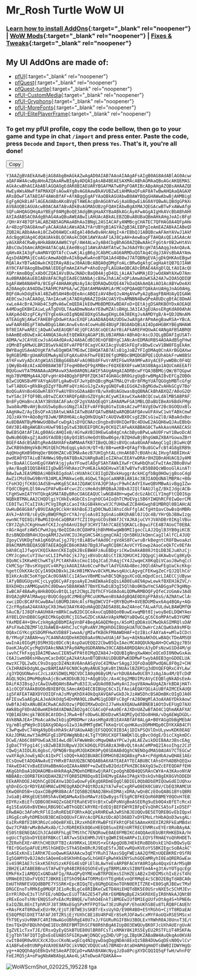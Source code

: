 # Mr_Rosh Turtle WoW UI

### [Learn how to install AddOns](https://turtle-wow.fandom.com/wiki/Addons#How_to_Install_Addons){:target="_blank" rel="noopener"} | [WoW Mods](https://turtle-wow.fandom.com/wiki/Client_Mods){:target="_blank" rel="noopener"} | [Fixes & Tweaks](https://turtle-wow.fandom.com/wiki/Client_Fixes_and_Tweaks){:target="_blank" rel="noopener"}

## My UI AddOns are made of:
* [pfUI](https://shagu.org/pfUI){:target="_blank" rel="noopener"}
* [pfQuest](http://shagu.org/pfQuest){:target="_blank" rel="noopener"}
* [pfQuest-turtle](http://shagu.org/pfQuest-turtle){:target="_blank" rel="noopener"}
* [pfUI-CustomMedia](https://github.com/mrrosh/pfUI-CustomMedia){:target="_blank" rel="noopener"}
* [pfUI-Gryphons](https://github.com/mrrosh/pfUI-Gryphons){:target="_blank" rel="noopener"}
* [pfUI-MoreFonts](https://github.com/mrrosh/pfUI-MoreFonts){:target="_blank" rel="noopener"}
* [pfUI-ElitePlayerFrame](https://github.com/mrrosh/pfUI-ElitePlayerFrame){:target="_blank" rel="noopener"}

### To get my pfUI profile, copy the code bellow, then go to your game and type in chat `/import` and press enter. Paste the code, press `Decode` and `Import`, then press `Yes`. That's it, you're all done!




  <div class="code-container">
        <button class="copy-btn">Copy</button>
        <pre><code id="codeBlock">Y3AAZgBVAEkAXwBjAG8AbgBmAGkAZwAgAD0AIAB7AAoAIAAgAFsAIgB0AG8AdABlAG0AcwAiAF0ACwENAQ8BEAERASIA
aQAFAW4AcwBpAHoAZQAaARwBIgAyADQAIgAsAB4BEAESAXMAcABhAGMAaQBuAGcAKQEMASIAMAAuAR4BfQAvATEBIgBk
AGkAcwBhAGIAbABlAGQAOgEdAR8BIAEUARYBGAFMATwBPgFOARIBcABpAHgAZQBsAHAAZQByAGYAZQBjAHQAUwE9AUEB
HwEyAWsANwFfAFMAXQFsAGwAYgBvAG8AawBkAVUBZwEiAHMAaQFuAF8ATwBwAHQAaQAGAXMAIAAtACAAUwBvAHUAbgBL
ARsBOwFlATABIAF4AWoBfAF+AYABggEgAFYAaQBkAGUAbwB0AWYBQgGHAWwAbwBjAHMBigEgAFQBnAEgAZ8BFQGbAY0B
EgFgAQkBiAFlAGEAdABoAKoBVgETAWEAcgBnAGUAYwGjAaUBqwEiAG0AYQBwALQBdgGPAXoBVAByAGEANwFeAcMBQgHF
AV8AUQB1AGUAcwB0ACAATABvADkBvAGMAbUBzgFQAHIAbwBgAXMAJQEGAcwBTwFxAWwAfgHCAdkBdQHNAXkBXwBUAGEA
SQFuAHQAGQHqAaYBEgF0AMgBoQE3AdgBKgHaAXYBaABkAGcAyAFwAGgAIgHkAVcBbABhAHkAywH1Ab4BsgFpAHIAZAA0
AXIAdAB5AC0AdgBhAG4AaQBuAWEABwIiAHUAcABkALEBZQBuABUBaQBmAHkAHgJoAIcBFgFyAGIAtwEeAs4BSABbAekB
/QHrAY4B7QFSALABZAB5AGMAaABhAaIBNgL2ASIACAFyANMBcgCHATEC7QFHAG8A4QFpAHAAIAAZAmQAIADQAdIBuwFC
Ar4BzgFDAG8AnwFyACAAUAAiAWsADAJYArUBYgB1AGYAZgB3ALEBPgIeAmEAZABkAIABeQFuAGMCiwE3AhIBwAFwAHIA
ZQB2ALABbAAeAi8CZwD0AWQCxAEgAl4BdwBvAHcAHgI+ArEBbQJ1ABQBcwAFAmYAVwJ1AkMC3AFvAHAAIAIgAEQAaQDw
AdcBggKUAg4CdQAUAkkBLQCHAokCDQK1AWYAoAF1AJ8CpAH+AewBagFTAHQAsQEiASAAcACXAiACgQFUAKICdABJAR4C
yAGXAR4CRwByAHkABAKAAW0CYgF/AW4ALwJyAB4CbgBhAG0AZQBwAAkCFgGtAr0B2wHtAVAAugFpAJIBbgBKAmoBRwB1
ABsCUwI6AmcARQH4ATACqALEAe0BsgI1AWsAhAHTAtwC3wJ6AdYBcgH7ASAAqgJeAnQAvAJJAdYCrwI4AmoBRQB8AnIA
qAHvAkIA3gFuAmMAYQDTAfcCuwKjAigB6gJCAbMCuAG6ARMDuQGTAq4CdgJ3AVsBbAAYAmwA0QEeAtwCFwFjAGwAYQKK
AgsDdADMAjECoAGcAmwAbQBvAIkBgwKwAnoBTQA1Ad4B8wJ7ATQBNgEVAjgDkQHKAoEBgwFJAPIBXgFmADUBEAMyAyAB
RQAlAxYBTwADAwkCKQIRAyABiwJ0AAUBcABQA0gDMgFoALcBRwOgAtgCagHaAtQB7QJIAWUAIAA1A9MBdAIZA0MC3gFu
AY0CFAF8AogBbwDNAlEDEgFmAmIAYwP+AhoDzgFLAGUAeQBCADcBRAE4AXgDlQLtAUIAcQFrAIIDvgGwAWcDegJnAPwB
XQPrAmoBQgCxAb0CZQAIAVsBUwJNADcBaQB4AjgD4QLjAiAA7wHMAjEDjwOdAWYAXwD7AmsA4gLzAjgDxwFuAlwDaQNZ
Au0BRAB6AuEBIABVAFACRgDIAdECOANbAjcBXwJhAiACnQPiAmwAUwKSA24A7wIOA5QDIQMHAQkBaAAYA9cCdgFuAnAC
bgAFAW0ANAHPA/8CEgF4AHAAKgNzAyIAcQDRAQwDUQE4A7kDaQAkAmQAiAO1AcABYwDeAXQAdwCwAUECpAMgAV0B2AMa
A20AmgOcA94DDwIRAhMCPAP6A/wCZQAtAHMAHAMiArMCnQPQAmQDTQAkAnUAHgJnAG0AHgJlAHEA1QMTAq8D0ANCAXgC
BQFdAukDdgEkAl4BZwB5AH4BoQEeAncABQIzAV4BeQJvAHgAVwPyA2gBagFBAHUAyQIGAWgAhgEDBKwDjgJxAy0DOANQ
AE0CswJsACAAOgL7AnIAcwKjA7ADXgN6AZIDdACUA5YDxAMNBN4BwQPeA0UDcgBtAC8DmAF/AmcCZgBtAm8CBgFmAkkE
xwLeA4cBrAJHAb4C3gMvA6wCmQEDA1kE0wMbBDMDXwBDAFoD+QEtAjgDSARKBOYDxAOEAQUBegIeAhYDFQO3ARcDewT1
A4MDagEKBHIAiwLyATgDVQLTAaADmwNoAxYE8wMZAlsBHgL3A3IA3gEUAosERgKdA00AhAGiAnwCKwRFBMQB7ANlACQC
kAKpAd4DzgFCAyYEYgEeAkoDIgNQAE8DXgG5AwgEHgL0A38EKgJvAAMDYgB/A+QDJQNnAM4DwAGLA20CZgBrAAoDDwS8
ATEAGgNjAKwCFAHEBFgDdwHtAacEXQFiAaADAAQ4AzUDGwJwAXgArAPmAegBawRSA+YBcAJ3AN4C3gPVA3ABtwI3AfMB
wwFAAR4BEgFTA0wBDgG1AWcAnwEvAn4CowHuBE4BUgPJBG8AbQBiAI4DpAHGBKYBEgNHAWUENQTFBDcCAAViAHACIgQE
Bf8EIAFwARECjAQwACwAEAUQBf4EjQFCAS8CoQECAoYBiAFkAREFHQUwAC4ANgAFBSABRQOYAYYBzwMUBfYEjgHsA1wC
bAAmBEoBUwExAC4ANQA3AukEtQEWAXgAGAP1BLUBJARNArABhAQrAscDJQLgBDAFIgUSATcBmAJ0AF8AdwCXAbIBUwE0
ADMA/wJCAYUEcwJsAG4AdQAvA24AbACdBI0EnQFBBYgC1ANcAnEDMAURBS4AOAAdBSgFHwE1BXYBSQGSAu0EFQUgAT8C
zQMnBTgAMwULBRIBSwVkAE0FvAFPBf8CagVCAXIAcgVuBSkFEgFxBbwEcwV1BW8FEgEkAmIEFQRoBTsFTAWzAXsFUAU0
BWYBagUSAeADVgKfAfwEOgWOATMEdwCIBHQATAB7AlsB1gJoBZYFIgDMAq0CnAXrBGQAXwAlAScBMAUhBUMCzAI5AIIF
9gRGBSMBrgUmARUEMwAyAEUFqAXuAhkFhwFEBI0EfgUMBbcBMQDGBPQEiQUhAbkFrwW8BS0BpgHGBRIBYgJ5AN8E4QQq
AY4FxwVyADcAtgW1ASIBBgG6BbAFvAG9Bb8FFwVrAMIFGwVRA9MFwAVyACEFywWDBc0F4QXPBU4FvgXSBUMCBQEsAuIF
jQWyBb4BzAIxAD0B8AW3BfIFegH0BeQF9gXMBecF6QXEBX0FswW3AS0BAga1AQUCmAEEAfkELwKABMwFiwVjA+QBQgHg
BQUGuwVTATMANAAuADMAvwX5Am0ARQNiAWIF5AUgAHgAIADRBcwFYQA3BBMGjQW/BTQGpwOLBEQF9wX+BcgFvgURBnYB
Hgb7BVMBMgA4AJQFvgHrA94BQgbFBP0FZQK3AT4GHAGcBR0GzgUgBrwBMgAIBvEFCgZOBOoFSAPsBcwCJQY/BkIBNwbj
BIwCUQNSBvMFVAYqAU8FLgAwBvEFJwYpBhQBcgMqATMALQYvBr8FMgYUATQGOgbMBTcGfgG7A1UGRgZNBnIAMwVgBnAF
lwFlABUG+gRkBkgDZgYfBuMFaQYzAGsGJgZxAygGNQFwBiEGdAZsBgMGdwZvAHkGCgV7BoYGOAZ+BioBVwZpBQ4GcgBF
BoQGuAVnBo4GOwHlBXYFwAUYBVoGDAaABnYB/wXeBUAGUwasBqQBNACkBhABXQZ/A0oG2QVMBiAApwWHAdwCZgC6A9IB
twYSAcIFfQF9BLoBtwZCAXYARQFpABsGZQYgAcACywKIAswCXwA4BCQCswLdAlMBSABPAFIASQBaAE8ATgBUAEEATAC0
Bn8FyQHaBncA3AY3BV8ACAFaAcQF2gVXAbQEqQYiAHAAMwFGA1MBLQDaBUIBeAV6BdkFMgCIBfEF2QZwAfEGtwHdBoAF
3wa0AuMBvAHjBuUG5wbpBusGNgZlAIEFvAFFBq8GtwIUAsACzwPfAVgEOwY2Bc8GOQUxBlwBWgPdBo4CyAE4ARUELgA3
AAgHAwZ/AyIBsQFxA18AtwLWAkIATwBUAFQATwBNAEwARQBGAFQAvwUFAVwC1wVfABkCmwN6BvEFdAA4BWgA0wKVA88D
JQJzAkYH+AQoBgYBJwW/BR8H6ALcAgQHkQUqATcAUQVwBX0CsgEZBCsGiwZlB/ABaAdxBosBZAVmBRIFIAW/BU8HdAC3
Au8DBANTByMHWwUdB8wFcwDgA1sDYQCNAzcDngbxBV0HIQeFBc4DUwE2AGQH6wQJAuEBbQccBiAB8ASIAoIHGQWSB/cB
OAV3B14BgAWGBXsHUwF9B1gGtwE3BUEEFQRCAy0CKQZlAFwAXABBAG8CTwAkAasHAAECAS0AQwBYBwoERAFhAKsHqQWx
BwEBSQAtAFIALgB0AGcAHQIeB/4GYwAVBI0HEwGaB4gCnAcbByoBPwLwAU0FrwY1BwoDcAbBBjsBMQChBwMGdQdRB8cH
QwNuB6QBxgZjAa8GYAdDBjQAyQd1B5sHeQdtBbwB6ge/BZQHdwBjBhgGWAZXBAYGowaZBrUBBAIaB4YFMAXaB/kHzAeE
BGEF4AdcBSABtgReAdAHXAFeAWMAmAfKB7IBeQLOBzsBVQcoAa8GmAFmAmgC1gIjB1wHcQNeB88DnQeKB68GyATTARYG
ZwCRB9kBHgVkBcMGtQEhCMoEqgLyAdcH/QT+B/8B+weKB+QFAgfYBu8GCwfcBt4G8gERB9gFOwEUB+YG6AbqBuwGHgfM
AqQHogKmB98HqQerB60HZACvB3MAvAezB7UHIghtALcHnAK6B7cBUAhcALIHvgfAB8IHxAfMBSsI+QQtCEkFzwKiBjsB
pwdEA0YDTAiuB7AHWwi9By0ATQBxA2UARgBaB1oIZAhaCEEAYwDRAr8HZQBnAHUACQJyAMEHdAAkB40B7AVJBCcH0QZr
B+cBaAAlCGoHEgGYAWYAjgjyAxYFowdlADgFSAhTAWkIXwFrCKwHbQhaCFwItAe2B0oBVwhcALsHbwizB14IwwdcB8YH
yAe/BagBIQQSB48IIgDwB5YHhAezCPoHEAikAQEHvwXlB7wBYwfvB58B8QcWBooGlAinATsCXgEeBgwIBghyAAgIXQGE
BAwIwAJEASMBDAiHB8kBIgdoAlcHVAhkCC8IIgDZBxkHuggrAckHCgfbBg0HOwjgBsoC4gbkBkEIFwdECGEIWAdkCE0H
AwZiCMsEOwG9BnYBJAMLA3MAkwieBL4GQwLTAgoCaANRBiAB1Ac3B3IAOQdNAlMBPAc+B0AHvwUVCPUHaAb2CDEIUgXw
CFoH3QjfCK8G3AdSB+wHKgESCA4JZQAWCGYAJQP3AycF9whCAdYIXweQBVMBwAivBggIZwcCCNEIOAjlCAcJ5wg9COoI
FQdCCBgHLQl9AvwIPAFwBx4FcwcZCcsHeAdsBRQBaAJ8Bx8JIQlfAAUJlgZ/BkIJdgcACB4IzwMuCbMBIAjwCK4D8ggq
CFgHSwmIATYHTQkqASMATAByBRoCOAGEAQUClwNGB48H+wgwCdcGzAbCCLYImgFtCQ0I6gdSCZ8HHAeSBiEIPQkxAGQF
NQBkBTMALAA2CHQDlgiYCHkEvAGbCEsInghOCG4IoQhTCMoEVgi5B6YIWQhRCF0IwQerCMUHOgOuCEUIgwmlB5oISgid
CE0ITwiTCaIIVAiPCVgIRgKiCaoIYAiGB4kHcwVJCfUHUwEZCB4HGwghB1MBRQl0B1AHcADeB3EEvAHiB7cJUAlECVMH
UwHuB68G8AfyB9UIAAg9CckHrAkhBoEJIgD0CNwDJAhsCdkFfglACfgHtQavCbwBsQnMBRoJUglTAR4JrwajBHcAOgLT
AVkJ+AhYB/sEyQkyBWQFMgDrCYAJrgloAs8I3gGnAioBKQhABl0J1Qc4B/YHrQbJB8wIzggKCDAFyQfAAc8C6Qk0AD8J
ewnNCfQI8QiFBwMGIQn6CaQBRAYfCZII0gnGCOsEWAfJCYAJKAjuCVYJVAhDBr0IKglVBucHGgggB9cIywm8AYwH2ggs
CBYJZghJCKgHnwmfCKIJcgh6AnUI8gF3CHYITAh7CAEE5QKACLcBgwiFCE4B7AUoCT0EBAIdAtkBQQm+AdII+QLNBuUJ
rAGrAqoFzAW5CPwHJgq/BeQIDAc0CQ8HPAjhBhMH6wgWB0MIIgocCLAJ2QglB3YB0giKCBIB0gg0AW8C+wEACh4KeQVh
BzsBNQDdBR4HJQoqARMJ2wVHCIUJKgGHCS4KigmgCHAIjQn5BKUJkQmnCagIlAlfCL4JUQfdCbwB3wl7BjMIzwM0AHUK
ZgoyCVUKDgfmA1gK6QhaCjgJ7QjtBiABSwfAAd0CrgVdAS8FCwruBrkBegntCR8FBwoaAzQBZwPzBMwEVAryBpcISgcq
B9ACMAMVBEQASQBTAEEAQgBCB6oK0Ab7Bg8JFwgRCQ8KCAoVCYYEowp2AaoCeQkTCv0EfAnUCc0JRgiXCJwJhgmeCccH
bAh8CqIJfwpVCKQIkAmnCKEIqQk2BsEBWAFzAuEBDgriCKwImAkAB80JtQiDB3EJuAhzCjsBkAoNCN0H3waMBL0JxAnC
CMYJcgmvCuYIVwroCLIIPwhbCjkJ7gjxBVoDcADiCtIBJQHUCHIJQQpgCj4KAwbvCg8KyQcJChYJ5QoxALUF5AcfCvQJ
8QoNCsIKKwHEChwKTglPCtAKhAksCmoI1QqJCaEJhAqjCY4J2wqmCX0KqQiVCaoJ8whqCckJmwoVClQI0AkXCqgKZAWp
CkMCSgr7BvsKVgqVCv4KPgikAUAIXAo6CcwF0wYlAdYGXAb4BecJ0QldAhwFEgUaCkcKkgrcBmQAogI2CfoDiAgUAygH
hgetCOkKXAcQCyIA9QkDBxkL2AcHB1MKVwv8CkMLWwsqAUcLAgvgCFEKwgZeCrQJ2QlhCoYIQwLJCskEiQhAC2wLQgsQ
B1kKcAsBC5oKYgpCAc0G9ANlCiIASwvVBmMEswhBC5QKgguXCoQLmQpdCocLIAECCjUBywo8AWsGzQo9C1YLNwE5CA0H
lAfyBBUGUgvHCjcLygQ6CyAFzgoaAyEJmAEWAakEqQsiAB0EuAE9ApwLewkfBXEHJAZVC/4I6gSoBdgJUAZZAjoDagrk
BXkDHQszAMMGpwUhCd0Dwwv5B8AKWAT7BmYEXwDiB3gI5QlhBo0KQwYmCSABGgaPC9gHNgv8BiEJiwtIAe4CJQPkCbwB
IwBCAF4BAwRyAHkBOQGvBtQL1gt2CNgLZQfhCFYGdAdoALQDMwRMBOQFyQfeCzUGmAv3AdELiwtkCzIAzQkADOUJagWn
BVQA2gRPAlMAwgqrBUQCdggdCzMHEgPRCuUKMwenBVAAdgBQAE0DXgFPA8sG/AZNAtwClAs7Ad0JlQVmARIB4Qo+BRkC
xwciDDcBCAF0CwwBAwlGBUMDJAHcAlsFNgDWCVIF+QRYBQoM+AVEBDUMEwx6Aq4BQAy+AQoD0wHOCzQMYQgoA8wCpgq7
C2cFRgdaA24AVAXpCX8JHwU3AAYK4QuHAgQDZAD5A88LAwZ4AnoCfALwAfULdwLBAWQMfQKnC2kH2AcYCqALPwoOBoEC
5AuCB/IJ8QFnAAUH8ArmBRkCawB2DCQCeAxuCqQB8Qo0BuwExwqMBt0IjwoyBeELDQWYAeAHQww6C1IMrwaAAtYC3AtX
AY8ELQVnDB8CGgKECMkGpQURCjIG5wGZDCsKAAnVApkMWQYaBQwGLgC6C6oMPAtwB3YGMQTLAlkImQyFDNkF4Qv3AxoC
YAxMDE4H+QHvCzkHgAgDBbMIAgVnBF4BegAGAQEMegs/ASoMIgDDAsUCMwQkASIMRQlsDAMIqww5AGQFBQr4BiEBbQBn
APsFXwbZBZMFlQJbAWEB+AHhCJsCYgRvANYJMgHhDGIBUgkUATUCOwHrCzACQwKbA9sMFQshCkMCaADdBmgCTwY7AS0A
OQAxCGYKcgXSDGMFHwXVDB8F1wwaA/gMIwfKBdkFMAAWDHAF+QzIBicFAAYaA+wMlwICDcUEbwxkBXEKvgHzDPsFCw3Y
B/YMvgF2ABAN+wy7CA4NhAUQDekKDQ0aAx0NzwUUAjAF3wy+AQkNaAKhDLwBAQcTDeAMSQFiAUUJ7QwKCT4FeQPqDM8D
wwInAi0IGgMjDSMH3Qz8DCcNjAspDaUEQQ22CbwB5QxIAecMCA0QDUkNpAH+DCwN2gz7BSUN3ggxDbUBPA0WDaYKBwoa
DaoKJAyDCycMgQVDAkcNNA3PAy0AMgdGDRANHw39CCABbA0RDQAHcA3yDFsNzwU1Dd4M/gGnBRQBXALoASIMmAXiAxcB
iwvhCfkFxgq1DAIMEwwuCIEN5wFPAt0IMgDZA84J+QQUBIgNngXwAWoCeQCeDI0N0wGxAawCSwxNAdsH0QqZCNMKLQon
C6AJiwm9B6sH8wymCacDdQCpA2kAtAanBTQBVAUiDBUBPwKODMwFtwybA8EB3gnGDOELUA1hDLUBiQoqAZcIwgGNDfIL
mwzXC7QL2wOLC9sDsgqcDZ4NzAV6AnAASgVoC4IMUwrSAggJJQFoDaQBPwdQAL8F0g2+CHQK3A3YDUQBMwEhDFENuAq6
CkIHRADkDdgNLgwzBAMIAAF6CN0CkgNyANUE3gKvBtINUAxlBZEM1g3dDVQEFQRxC4YLAw7zDdQD9Q3CCWYAmQO4DMAN
/g3YDQUONwnsCJcLzAXSDWQLMQCVDCIA0g06ByUM/wrhDU8A4w0UCBYJzAgJAu4M/QTcDdMBFw39ARkKBg2+CwMG1w1f
AGQL9QkLDMoM0gNxAjcBcwK8DbUBJQJ+AQgB1Qc/Ax4C6g2MBUIMzAVyCEQBlgNkADsEeAcvBMgB3ARCAa0DmAFzAPoN
DAiFA3IBsgJzCAwIUwBQAHsBAwPuB3IJLwQUAd0B3wHyAnIJogV8AmwAUgAZArkBDAjHATcBYgJ0AAoEVgUMCEEAvQIL
A1cOCQFXAAkBUQ6dBXEBFQLSAmcAKQ4ECBIBUgC6CsILFAoiAEQAYQGiAiUBfAIMCEkAUQFsDgkFswhTAIUC+w02A+0K
ig5FAFEATABXDYUOIQFnAJsMVgKhDX4OkQqXAVQAFwGkDJkJzAWSDhcBSADmBKcOIgDJA0kBWwIsAgwIQwDwAWwADQxB
AFIEsw5aAEgALAJeAUkOdg54DnMA9QLzBwMG1gEDBFsC8gFrA28OWgMlA3oAXA6YDkkAow5bDnIJQwCfAQMEtwMMCEUA
UwBfAJ4DxANuBEACRwACAdUOzwjPBOIMXwDoDnIJ7wHxAXQAUwARBNEB1AOtDvEFUgD7AXQODARiDmQAGAL2DmQAUw7S
AWkBbgF8DnAD8wmKDk0AVADWAZAO2g4CCGACoQFeAa0ErAJXDnUAZwBTAO4C1QhmAKAFXA5eDlMASwU4AVQAlgQMCFkA
YQBIAEUHcgk7BOEBCAtDDnIJRwA+BfsObw6LBDUDzwK5AQMIyQd3Do8HHA/vDgAEWgDGDLcOiw3yAzcOwAulC2YMPwZX
AVkBNAJEA+IMoAcaA9wIkQigDM8DMwrzAasHRgAVB1EAVABfAF8ALgA+B0YAGgObBgMEbAO0C9wI4gdfACsKUwFTD1oI
Vg/mBlgPWg9cD1QAXg9DApsG1w3JAdMMTg8WCfkKeQrUCqoHKAusDbMHMQp0CDYKXAB4CFUPVABZAD0Kdw8uCL0JqA0m
C3wPqw0vC74HgA9pD6sHhA9cAFUAUwAABjEFSQQOC0IB3Aj1DIkPSQVlDxULywvKDK0EAQlyAB8MBAMKAiIMHw7gDSIA
KAzJDMALmwY3AdMGFgEiDPEHWgNbBz4LTgTYDRUCXQFTAWQKlQLgBvcOdgE/DicCXgkmDCoOQwKeCj4CBAELA8QPiAu0
DCwE/Ab6C88PUwEaA38I4wLdBlkFWwWmBcoMqwQWAaYPCwJyALAEZwikDUIBAAz3BscEAgjWAsgBegJbASIDZg3fDckP
IgDaCTYFpg14CjsBZwBIB3UBpwVJDCkD6QLFDSABzA3HBvQLtAsACeMPmQ2IAsoIhgz2CzMMEQvhC/oGAhDZC/cLyQfh
CQwQjA3IDL8L0gbsC/QPNQBrBqoMJQbKDK0PyQ8SDAABdQghCNENOgdMAS0AUAV7CTEGCw5tDKQBCwk/B00A5QZHACcP
vwXFAgkJowEyADcA1QxPClsDQQ+kAQIBUABCEOMHGhB2AQABxgPxA+cPdgHbAzwQHAE1AEAQ8QX0DTIQtA4jDkIHRAc6
ECsQowEtADQANwAvEIYHRxBTAUUQZBCNDQABbA6XATEAEAYTECABUBCtAhsOYhADBhQEQxAiAGYQegKGBK8GOxCtAjcA
7AkwED4CVxBaEEUHaBBmAGoQZAAxAN0F+wZwEEwB2QdzEPkHZBC8AXgQ3wZcEFEQDAFfEH0JgBAMDrwBgxDhC2kQyQFk
AKgGbhDaA10QHAGMBx4HkRAqAZMQehDMBXwQjRAFCpoQghBDB4QQSRAnCWYA+A3KAvoNYAMqEJYQggEbDpkQVRAxEAMI
NBBABzcQORB7EKUQDAHZB2YFQRB5EM8DqxBIEHEMvgEAAeIPAgkYDskQvhBgEK8GVhDDED0HNRCVEHEQOAAQBc0QlBCS
EEkARhDOEJ4QhhCgEDEAVw1DDIwQowFyEKgQ6RDmEOgQlBDIEL0QbBDbEMIQUwGdEIUQhxAxAO8FoxAdDtgQjhDzEOUQ
qhDnEGcQrRDYEAEHMACwEMEQgRADCP4QtRDzA2YA7wFeCxgRFwO8EK0CUAV/CbEQ3RAMCU0A4BCNEDUAfxBjEPQQCRH2
EKwQ0hD5B+sQaxCDBgMR8BAcAfIQ5BB2ENAQJBHxEDMAjxDRA/wQnBCzEOoQABG1BYsQBRE4ADwRJwmpEDsBOBH4EH0Q
JxGaBj4RKgEUES0RShAvEWQAMwAxEboMAwYzEQwBygsfESgRCBFKEQoR6RBMEY0QOxH7EBIR/RBAEf8QoBBDETIR2BCn
EDYRzxBiEfcQDBG9EH4QZxGbEFERahEVEVcBtxCwDPoNVgBeASEERg9uEb0Q4xBfETcRcxEsEQMGrhCjAYcRTxFoEbwB
4g1SEaUG0xBVEWoLRBG9ECwBThGQECkRYRErEdEQjBEFEWYRIBFpEVsQhRCSA5sF1xD5EFYGwBCQEXkROwGTEXsR8QWN
ERwBAQc3AFoMcRFlEIoRoREbEFQRhxAQCpkRHREwAJwRShBJEUQQvBE5ETQREBGvEbIQpxF8EfwGVRHfCMIRjRBGEQcR
iRGgEcoRyhDMEbUB3BCmEbQQUxFCAVcAcQPEAzUDcADlD68D7xDYEMoLrhHbAQoD3wsgALsLMADzEfQRyQU5AJQNOQBe
EaIRvRBfEI8R3RGzCo0QeBFXELIRzxHhERYRwBFtEFkRtQFbESAAmxHXEXIR2RFkEaMBdxGlET8RBRKVES4RDw6/DSkO
Qwz7CPABrwMxBdwRxAb/CJcRbREKEk8Q6xHEEQ8SuxEREnURTRECEhMRsxEYEr8RoBAyAAIRJxJCAQwSUAXFEUgRnhHI
ES0StBENEQAGIhJCAd4RFhLgETMSthC7ENQRowE0AE8FMBIKCd4QQAeUEbUBtRHKEDkA/hHGET4SdxDJEYUQuBAGAfoN
ogUcCTgSbxDYEE8FRBKcClAR7wxSEkEHMhJVEtgQWRI9EmARPxILEQYSfRHAEYoQhRHDETwSjgRbEksRLhIsEDQA7RE9
EZERehEXEr4RthCHEOUFTBIcAV0RKxL1EHUS+xGtApgQUBJHEkERoBDbDskE1hDxBQwSyQX6EZ0RcxJcEkASkhJMATgA
fBIrDGoSpAFUEiMSlhGHEDcSThA5Em8RcRJ9EqESfxJBEvwRQxKVEoYSSBKIEgcSoBAzACYSsBJlEr0QvAafEloStRJd
EoASExKnEiIARhK7EuoQwwKGAXAAcw3qEYYRuhI7AasSQgFWEiAA2QfMEnUQEBKREr0SfRECAa0D+gE4ARwRLBDdEtcS
Ig5QAMYQvBJ2AdsSAQemEo8SKhHhEqwSLhGHEFgRwhKkENYSuhGQEmMRyhI0EaQRERGwEaoSbhL3EjQSlwE7EegSowGO
Ev4S9RIAE7cSkxK5EhUSzxKFEG4EsQFiEl8LAwYeEvARPBFACmYA0RIgAu4QqxGtArMSqBKFEtgSBxPaEtgQOQBHEbQS
2BH2EiATABEBBnoSTAFwEYgR4BIRE6QSOhEvEygTBRMiAKsSIBNfEm4A+g3tAvYOTgqcEg0RBwcnE/wGxxGiEvYSLBP5
EMkF6xIiAMQQIxGNDaAFIg/RAuQPyQYMExwBTRPOEmsSIhHZEiAB2xIHDIMSchIxEzsT4hLREYoSrxLVEq0CxRL0Ep8R
URNmE0ISDxFVE0ITJBKKEiQTShO9EA4TORMsEnYTEgHbEvoQFRMqE4cSCBO2EBgTdABCA0gFhQPYBIwSDAHMEmITMxBs
EmUThRNFEVQQdBBPE7YSSRK+EpcBIQqTEy8GMgDGEmoTOhN0ERITZRE+E80SqRJBEwcTMxM1El8TDAFNE98SgxNsE/AS
DRGCEnoTsRMkEg0MUQFJE1oRcBLgCe8RIBKeCwETDAHiEHQTdBK5E0USrxNXE5cSChMJEvsSBBGAEzYApxMwE6kTixFv
EnYRlROvE3sTlhFEE/oNDQwcEiUTTAG2E54TyRKrE6MBNgBpE2kSKROXEyIR0hNkAJQNtBPcEtYRDxN1E84TdxP5EAMT
zRExEooTshNrENQS5xPxEAcMzBNQE/wTmhO4EnkTiBMGEwIUfBM1EgUUfxOtAg4S+hPNE6oTPBO2ERQTBBPOEe8SAxRW
EaIQZBL8EnITphMJFJ8T3RNxEGgSPxMfFPQTGw73EzURghP/EhoUKhSBEu8TLRQBFCAUEhSXAaYT9xMXFDMUEBM1FLoT
+RAsFK4T8ROwExEUrRK/EjUTJBTWE3sSKBTrExsUyhD/E90R4BO+E5YRGhG+CjYT8RDaEA8UVhNsEtoR+BPpE34SUhRt
E58QPRQlDXETTAFAFJ0TZRSjEjYUXhC8E18U4RP4Er8SeRJOFAwScxMYFAoUQxRSE5MScxQeFDoU9BN+E8MT/RJBFPsT
fhT9EysUvRNKFC4RIhNwAGoUBhRgE40U7xJ/FGURuRGIFBkU3BOLExYRWhR0AJ8UnxT3E/0RnBNWFEgU7hJiFP0MpRTH
EmsTQxQhFBQUhhQmE1EUcBREFBMTDhSCFN8R6hBgA6IUpBO3EWQUyBK0FJcUXhAUErgUvAGoFF4SfxG3AfkODxBrFHIU
IgZVE1cTxxTJE/ERsxQyEyQSkBTUE80UlBR0FCsTixRMAY8K1RS5EyEU2RSTFLUT4RSKFAwULxLcFI4UCRNkAHgU1RMM
EjgTbhTAFIQTIgDxEoEUABS5FGIKpwWjDNQCygZHD/UPjgLIBpUKZABaBW4AuQkqAo0KVAkrCRoDJgUdBG0AWwWVDSYF
cwItB4QR0w9UCXcKJQucCKoNLwqECq4N2gywDagDqgNDAn8ExQz5BB4DUwGqDEsN0QvlCvYTPgv4CrkLZAUFDeoJBg0a
A1ABFwEeBtUNPg4VAX0E8AFDCikVNQCVDQUCvAS7BM4DrAtaDHAMdgHmDTsBWBIIDWYHgQxDDCMHAwTKDm0TJRVxAfUI
yg++AQQQhAgGEBkQvhESAeAPZQCpD+wNAhBXAWcNygJzDa8PcgXYDCQQIQ5qFfwH/whnFQYBCBCMBFIJyg2xD4gLqgMA
FeEJRQ5jA+oPagNbAW8AbgLAAe4LjATeDwoAfQAKAA==</code></pre>
    </div>

  <script>
        document.addEventListener("DOMContentLoaded", function () {
            document.querySelector(".copy-btn").addEventListener("click", function () {
                let codeBlock = document.querySelector("#codeBlock");
                let text = codeBlock.innerText || codeBlock.textContent;

                navigator.clipboard.writeText(text).then(() => {
                    this.innerText = "Copied!";
                    setTimeout(() => (this.innerText = "Copy"), 2000);
                }).catch(() => alert("Failed to copy!"));
            });
        });
    </script>



![WoWScrnShot_020225_195228 tga](https://github.com/user-attachments/assets/66c0d67c-ea7d-4b17-99c8-1874dbcb76b0)
